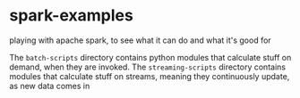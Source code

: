 # spark-examples
playing with apache spark, to see what it can do and what it's good for

The `batch-scripts` directory contains python modules that calculate stuff on demand, when they are invoked.
The `streaming-scripts` directory contains modules that calculate stuff on streams, meaning they continuously update, as new data comes in
